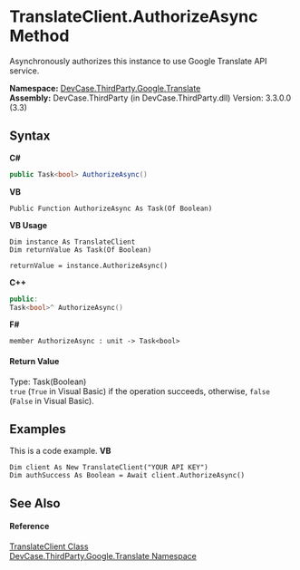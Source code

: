 # TranslateClient.AuthorizeAsync Method 
 

Asynchronously authorizes this instance to use Google Translate API service.

**Namespace:**&nbsp;<a href="N_DevCase_ThirdParty_Google_Translate">DevCase.ThirdParty.Google.Translate</a><br />**Assembly:**&nbsp;DevCase.ThirdParty (in DevCase.ThirdParty.dll) Version: 3.3.0.0 (3.3)

## Syntax

**C#**<br />
``` C#
public Task<bool> AuthorizeAsync()
```

**VB**<br />
``` VB
Public Function AuthorizeAsync As Task(Of Boolean)
```

**VB Usage**<br />
``` VB Usage
Dim instance As TranslateClient
Dim returnValue As Task(Of Boolean)

returnValue = instance.AuthorizeAsync()
```

**C++**<br />
``` C++
public:
Task<bool>^ AuthorizeAsync()
```

**F#**<br />
``` F#
member AuthorizeAsync : unit -> Task<bool> 

```


#### Return Value
Type: Task(Boolean)<br />`true` (`True` in Visual Basic) if the operation succeeds, otherwise, `false` (`False` in Visual Basic).

## Examples
This is a code example. 
**VB**<br />
``` VB
Dim client As New TranslateClient("YOUR API KEY")
Dim authSuccess As Boolean = Await client.AuthorizeAsync()
```


## See Also


#### Reference
<a href="T_DevCase_ThirdParty_Google_Translate_TranslateClient">TranslateClient Class</a><br /><a href="N_DevCase_ThirdParty_Google_Translate">DevCase.ThirdParty.Google.Translate Namespace</a><br />